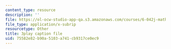 ```yaml
---
content_type: resource
description: ''
file: https://ol-ocw-studio-app-qa.s3.amazonaws.com/courses/6-042j-mathematics-for-computer-science-spring-2015/75582e82b90a5103a741cb9317ce0ec9_lU_QT5GSuxI.vtt
file_type: application/x-subrip
resourcetype: Other
title: 3play caption file
uid: 75582e82-b90a-5103-a741-cb9317ce0ec9
---
```


